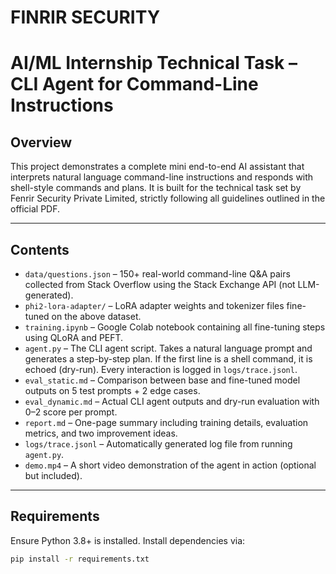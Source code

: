 # FINRIR SECURITY

# AI/ML Internship Technical Task – CLI Agent for Command-Line Instructions

## Overview

This project demonstrates a complete mini end-to-end AI assistant that interprets natural language command-line instructions and responds with shell-style commands and plans. It is built for the technical task set by Fenrir Security Private Limited, strictly following all guidelines outlined in the official PDF.

---

## Contents

- `data/questions.json` – 150+ real-world command-line Q&A pairs collected from Stack Overflow using the Stack Exchange API (not LLM-generated).
- `phi2-lora-adapter/` – LoRA adapter weights and tokenizer files fine-tuned on the above dataset.
- `training.ipynb` – Google Colab notebook containing all fine-tuning steps using QLoRA and PEFT.
- `agent.py` – The CLI agent script. Takes a natural language prompt and generates a step-by-step plan. If the first line is a shell command, it is echoed (dry-run). Every interaction is logged in `logs/trace.jsonl`.
- `eval_static.md` – Comparison between base and fine-tuned model outputs on 5 test prompts + 2 edge cases.
- `eval_dynamic.md` – Actual CLI agent outputs and dry-run evaluation with 0–2 score per prompt.
- `report.md` – One-page summary including training details, evaluation metrics, and two improvement ideas.
- `logs/trace.jsonl` – Automatically generated log file from running `agent.py`.
- `demo.mp4` – A short video demonstration of the agent in action (optional but included).

---

## Requirements

Ensure Python 3.8+ is installed. Install dependencies via:

```bash
pip install -r requirements.txt
